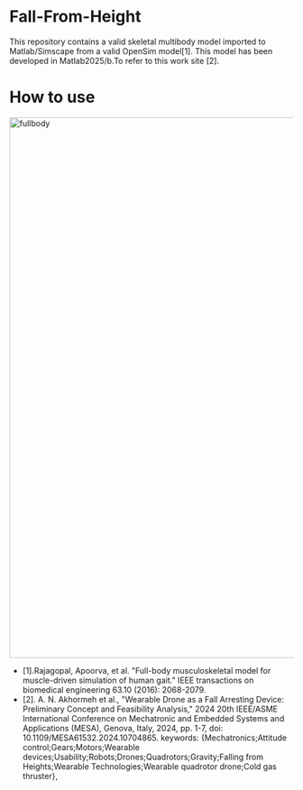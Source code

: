 # Fall-From-Height
This repository contains a valid skeletal multibody model imported to Matlab/Simscape from a valid OpenSim model[1]. This model has been developed in Matlab2025/b.To refer to this  work site [2].
# How to use

<img width="959" alt="fullbody" src="https://github.com/user-attachments/assets/b39c603c-9ee2-4481-a2ef-894cc1bc537d" />






-  [1].Rajagopal, Apoorva, et al. "Full-body musculoskeletal model for muscle-driven simulation of human gait." IEEE transactions on biomedical engineering 63.10 (2016): 2068-2079.
-  [2]. A. N. Akhormeh et al., "Wearable Drone as a Fall Arresting Device: Preliminary Concept and Feasibility Analysis," 2024 20th IEEE/ASME International Conference on Mechatronic and Embedded Systems and Applications (MESA), Genova, Italy, 2024, pp. 1-7, doi: 10.1109/MESA61532.2024.10704865. keywords: {Mechatronics;Attitude control;Gears;Motors;Wearable devices;Usability;Robots;Drones;Quadrotors;Gravity;Falling from Heights;Wearable Technologies;Wearable quadrotor drone;Cold gas thruster},


